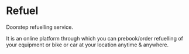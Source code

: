 # Refuel
Doorstep refuelling service.

It is an online platform through which you can prebook/order refuelling of your equipment or bike or car at your location anytime & anywhere.
